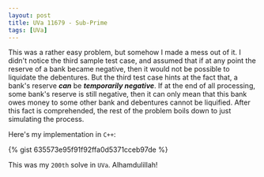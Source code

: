 ```yaml
---
layout: post
title: UVa 11679 - Sub-Prime
tags: [UVa]
---
```


This was a rather easy problem, but somehow I made a mess out of it. I didn't notice the third sample test case, and assumed that if at any point the reserve of a bank became negative, then it would not be possible to liquidate the debentures. But the third test case hints at the fact that, a bank's reserve ***can*** be ***temporarily negative***. If at the end of all processing, some bank's reserve is still negative, then it can only mean that this bank owes money to some other bank and debentures cannot be liquified. After this fact is comprehended, the rest of the problem boils down to just simulating the process.

Here's my implementation in ``C++``:

{% gist 635573e95f91f92ffa0d5371cceb97de %}

This was my ``200th`` solve in ``UVa``. Alhamdulillah! 